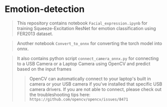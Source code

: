 # Emotion-detection
> This repository contains notebook `Facial_expression.ipynb` for training Squeeze-Excitation ResNet for emotion classification using FER2013 dataset.

> Another notebook `Convert_to_onnx` for converting the torch model into onnx.

> It also contains python script `connect_camera_onnx.py` for connecting to a  USB Camera or a Laptop Camera using OpenCV and predict based on the input frames
>> OpenCV can automatically connect to your laptop's built in camera or your USB camera if you've installed that specific USB camera drivers. If you are not able to connect, please check out the troubleshooting tips here: `https://github.com/opencv/opencv/issues/8471`
